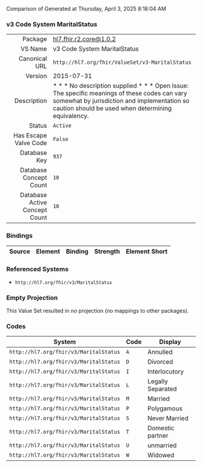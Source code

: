Comparison of 
Generated at Thursday, April 3, 2025 8:18:04 AM

### v3 Code System MaritalStatus

|      |     |
| ---: | --- |
| Package | hl7.fhir.r2.core@1.0.2 |
| VS Name | v3 Code System MaritalStatus |
| Canonical URL | `http://hl7.org/fhir/ValueSet/v3-MaritalStatus` |
| Version | 2015-07-31 |
| Description | * * * No description supplied * * *  Open Issue: The specific meanings of these codes can vary somewhat by jurisdiction and implementation so caution should be used when determining equivalency. |
| Status | `Active` |
| Has Escape Valve Code | `False` |
| Database Key | `937` |
| Database Concept Count | `10` |
| Database Active Concept Count | `10` |
### Bindings

| Source | Element | Binding | Strength | Element Short |
| ------ | ------- | ------- | -------- | ------------- |

### Referenced Systems

* `http://hl7.org/fhir/v3/MaritalStatus`
### Empty Projection

This Value Set resulted in no projection (no mappings to other packages).

### Codes

| System | Code | Display |
| ------ | ---- | ------- |
| `http://hl7.org/fhir/v3/MaritalStatus` | `A` | Annulled |
| `http://hl7.org/fhir/v3/MaritalStatus` | `D` | Divorced |
| `http://hl7.org/fhir/v3/MaritalStatus` | `I` | Interlocutory |
| `http://hl7.org/fhir/v3/MaritalStatus` | `L` | Legally Separated |
| `http://hl7.org/fhir/v3/MaritalStatus` | `M` | Married |
| `http://hl7.org/fhir/v3/MaritalStatus` | `P` | Polygamous |
| `http://hl7.org/fhir/v3/MaritalStatus` | `S` | Never Married |
| `http://hl7.org/fhir/v3/MaritalStatus` | `T` | Domestic partner |
| `http://hl7.org/fhir/v3/MaritalStatus` | `U` | unmarried |
| `http://hl7.org/fhir/v3/MaritalStatus` | `W` | Widowed |
